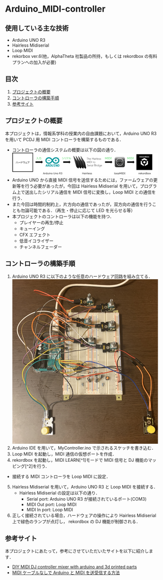 # Arduino_MIDI-controller

## 使用している主な技術

- Arduino UNO R3
- Hairless Midiserial
- Loop MIDI
- rekorbox ver.6(他，AlphaTheta 社製品の所持，もしくは rekordbox の有料プランへの加入が必要)

## 目次

1. [プロジェクトの概要](#プロジェクトの概要)
2. [コントローラの構築手順](#コントローラの構築手順)
3. [参考サイト](#参考サイト)

## プロジェクトの概要

本プロジェクトは，情報系学科の授業内の自由課題において，Arduino UNO R3 を用いて PCDJ 用 MIDI コントローラを構築するものである．

- コントローラの通信システムの概要は以下の図の通り．
  ![alt text](system.png)
- Arduino UNO から直接 MIDI 信号を送信するためには，ファームウェアの更新等を行う必要があったが，今回は Hairless Midiserial を用いて，プログラム上で送出したシリアル通信を MIDI 信号に変換し，Loop MIDI との通信を行う．
- また今回は時間的制約上，片方向の通信であったが，双方向の通信を行うことも勿論可能である．（再生・停止に応じて LED を光らせる等）
- 本プロジェクトのコントローラは以下の機能を持つ．
  - プレイヤーの再生/停止
  - キューイング
  - CFX エフェクト
  - 低音イコライザー
  - チャンネルフェーダー

## コントローラの構築手順

1. Arduino UNO R3 に以下のような任意のハードウェア回路を組み立てる．
   ![alt text](circuit.jpg)
2. Arduino IDE を用いて，MyController.ino で示されるスケッチを書き込む．
3. Loop MIDI を起動し，MIDI 通信の仮想ポートを作成．
4. rekordbox を起動し，MIDI LEARN[^1]モードで MIDI 信号と DJ 機能のマッピング[^2]を行う．

- 接続する MIDI コントローラを Loop MIDI に設定．

5. Hairless Midiserial を用いて，Arduino UNO R3 と Loop MIDI を接続する．
   - Hairless Midiserial の設定は以下の通り．
     - Serial port: Arduino UNO R3 が接続されているポート(COM3)
     - MIDI Out port: Loop MIDI
     - MIDI In port: Loop MIDI
6. 正しく接続されている場合，ハードウェアの操作により Hairless Midiserial 上で緑色のランプが点灯し， rekordbox の DJ 機能が制御される．

## 参考サイト

本プロジェクトにあたって，参考にさせていただいたサイトを以下に紹介します．

- [DIY MIDI DJ controller mixer with arduino and 3d printed parts](https://www.youtube.com/watch?v=Z1Fl6ekkipE)
- [MIDI ケーブルなしで Arduino と MIDI を送受信する方法](http://spinelify.blog.fc2.com/blog-entry-83.html)
